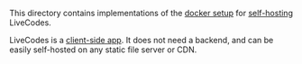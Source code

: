 This directory contains implementations of the [docker setup](../docs/docs/advanced/docker.mdx) for [self-hosting](../docs/docs/features/self-hosting.mdx) LiveCodes.

LiveCodes is a [client-side app](../docs/docs/why.mdx#client-side). It does not need a backend, and can be easily self-hosted on any static file server or CDN.
